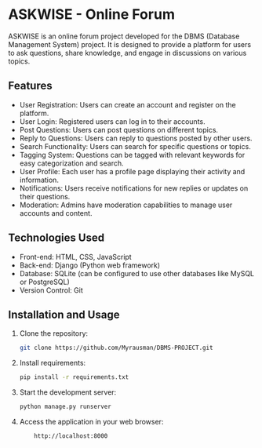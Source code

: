 # ASKWISE - Online Forum

ASKWISE is an online forum project developed for the DBMS (Database Management System) project. It is designed to provide a platform for users to ask questions, share knowledge, and engage in discussions on various topics.

## Features

- User Registration: Users can create an account and register on the platform.
- User Login: Registered users can log in to their accounts.
- Post Questions: Users can post questions on different topics.
- Reply to Questions: Users can reply to questions posted by other users.
- Search Functionality: Users can search for specific questions or topics.
- Tagging System: Questions can be tagged with relevant keywords for easy categorization and search.
- User Profile: Each user has a profile page displaying their activity and information.
- Notifications: Users receive notifications for new replies or updates on their questions.
- Moderation: Admins have moderation capabilities to manage user accounts and content.

## Technologies Used

- Front-end: HTML, CSS, JavaScript
- Back-end: Django (Python web framework)
- Database: SQLite (can be configured to use other databases like MySQL or PostgreSQL)
- Version Control: Git

## Installation and Usage

1. Clone the repository:

   ```bash
   git clone https://github.com/Myrausman/DBMS-PROJECT.git

2. Install requirements:

    ```bash
    pip install -r requirements.txt


3. Start the development server:
    ```bash
    python manage.py runserver

4. Access the application in your web browser:
    ```bash
        http://localhost:8000

